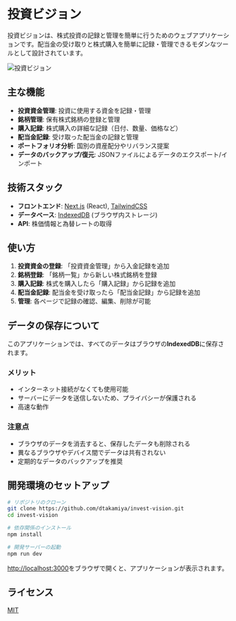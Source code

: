 # 投資ビジョン

投資ビジョンは、株式投資の記録と管理を簡単に行うためのウェブアプリケーションです。配当金の受け取りと株式購入を簡単に記録・管理できるモダンなツールとして設計されています。

![投資ビジョン](https://github.com/dtakamiya/invest-vision/assets/YOUR_ASSET_ID/screenshot.png)

## 主な機能

- **投資資金管理**: 投資に使用する資金を記録・管理
- **銘柄管理**: 保有株式銘柄の登録と管理
- **購入記録**: 株式購入の詳細な記録（日付、数量、価格など）
- **配当金記録**: 受け取った配当金の記録と管理
- **ポートフォリオ分析**: 国別の資産配分やリバランス提案
- **データのバックアップ/復元**: JSONファイルによるデータのエクスポート/インポート

## 技術スタック

- **フロントエンド**: [Next.js](https://nextjs.org) (React), [TailwindCSS](https://tailwindcss.com)
- **データベース**: [IndexedDB](https://developer.mozilla.org/ja/docs/Web/API/IndexedDB_API) (ブラウザ内ストレージ)
- **API**: 株価情報と為替レートの取得

## 使い方

1. **投資資金の登録**: 「投資資金管理」から入金記録を追加
2. **銘柄登録**: 「銘柄一覧」から新しい株式銘柄を登録
3. **購入記録**: 株式を購入したら「購入記録」から記録を追加
4. **配当金記録**: 配当金を受け取ったら「配当金記録」から記録を追加
5. **管理**: 各ページで記録の確認、編集、削除が可能

## データの保存について

このアプリケーションでは、すべてのデータはブラウザの**IndexedDB**に保存されます。

### メリット
- インターネット接続がなくても使用可能
- サーバーにデータを送信しないため、プライバシーが保護される
- 高速な動作

### 注意点
- ブラウザのデータを消去すると、保存したデータも削除される
- 異なるブラウザやデバイス間でデータは共有されない
- 定期的なデータのバックアップを推奨

## 開発環境のセットアップ

```bash
# リポジトリのクローン
git clone https://github.com/dtakamiya/invest-vision.git
cd invest-vision

# 依存関係のインストール
npm install

# 開発サーバーの起動
npm run dev
```

[http://localhost:3000](http://localhost:3000)をブラウザで開くと、アプリケーションが表示されます。

## ライセンス

[MIT](LICENSE)
